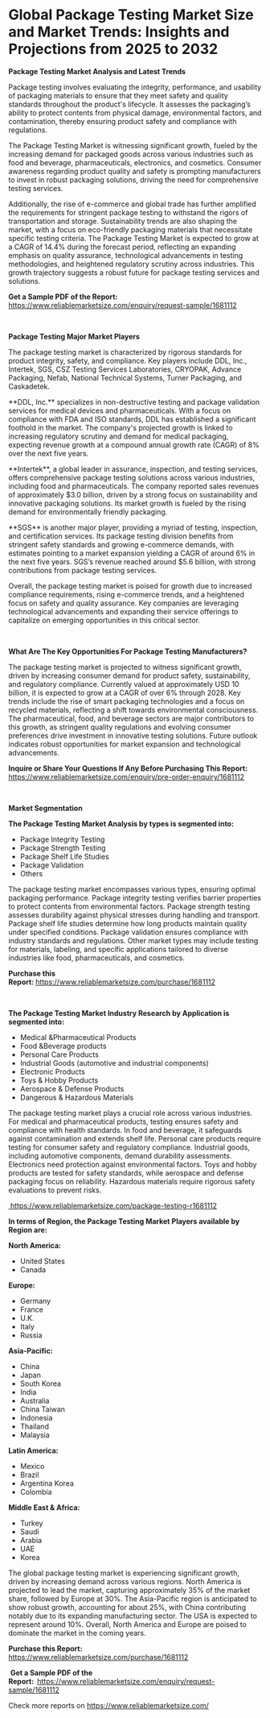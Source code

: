 <p><h1>Global Package Testing Market Size and Market Trends: Insights and Projections from 2025 to 2032</h1></p><p><strong>Package Testing Market Analysis and Latest Trends</strong></p>
<p><p>Package testing involves evaluating the integrity, performance, and usability of packaging materials to ensure that they meet safety and quality standards throughout the product's lifecycle. It assesses the packaging’s ability to protect contents from physical damage, environmental factors, and contamination, thereby ensuring product safety and compliance with regulations.</p><p>The Package Testing Market is witnessing significant growth, fueled by the increasing demand for packaged goods across various industries such as food and beverage, pharmaceuticals, electronics, and cosmetics. Consumer awareness regarding product quality and safety is prompting manufacturers to invest in robust packaging solutions, driving the need for comprehensive testing services.</p><p>Additionally, the rise of e-commerce and global trade has further amplified the requirements for stringent package testing to withstand the rigors of transportation and storage. Sustainability trends are also shaping the market, with a focus on eco-friendly packaging materials that necessitate specific testing criteria. The Package Testing Market is expected to grow at a CAGR of 14.4% during the forecast period, reflecting an expanding emphasis on quality assurance, technological advancements in testing methodologies, and heightened regulatory scrutiny across industries. This growth trajectory suggests a robust future for package testing services and solutions.</p></p>
<p><strong>Get a Sample PDF of the Report:&nbsp;</strong> <a href="https://www.reliablemarketsize.com/enquiry/request-sample/1681112?utm_campaign=1836&utm_medium=2&utm_source=Github&utm_content=ia&utm_term=09032025&utm_id=package-testing">https://www.reliablemarketsize.com/enquiry/request-sample/1681112</a></p>
<p>&nbsp;</p>
<p><strong>Package Testing Major Market Players</strong></p>
<p><p>The package testing market is characterized by rigorous standards for product integrity, safety, and compliance. Key players include DDL, Inc., Intertek, SGS, CSZ Testing Services Laboratories, CRYOPAK, Advance Packaging, Nefab, National Technical Systems, Turner Packaging, and Caskadetek.</p><p>**DDL, Inc.** specializes in non-destructive testing and package validation services for medical devices and pharmaceuticals. With a focus on compliance with FDA and ISO standards, DDL has established a significant foothold in the market. The company's projected growth is linked to increasing regulatory scrutiny and demand for medical packaging, expecting revenue growth at a compound annual growth rate (CAGR) of 8% over the next five years.</p><p>**Intertek**, a global leader in assurance, inspection, and testing services, offers comprehensive package testing solutions across various industries, including food and pharmaceuticals. The company reported sales revenues of approximately $3.0 billion, driven by a strong focus on sustainability and innovative packaging solutions. Its market growth is fueled by the rising demand for environmentally friendly packaging.</p><p>**SGS** is another major player, providing a myriad of testing, inspection, and certification services. Its package testing division benefits from stringent safety standards and growing e-commerce demands, with estimates pointing to a market expansion yielding a CAGR of around 6% in the next five years. SGS’s revenue reached around $5.6 billion, with strong contributions from package testing services.</p><p>Overall, the package testing market is poised for growth due to increased compliance requirements, rising e-commerce trends, and a heightened focus on safety and quality assurance. Key companies are leveraging technological advancements and expanding their service offerings to capitalize on emerging opportunities in this critical sector.</p></p>
<p>&nbsp;</p>
<p><strong>What Are The Key Opportunities For Package Testing Manufacturers?</strong></p>
<p><p>The package testing market is projected to witness significant growth, driven by increasing consumer demand for product safety, sustainability, and regulatory compliance. Currently valued at approximately USD 10 billion, it is expected to grow at a CAGR of over 6% through 2028. Key trends include the rise of smart packaging technologies and a focus on recycled materials, reflecting a shift towards environmental consciousness. The pharmaceutical, food, and beverage sectors are major contributors to this growth, as stringent quality regulations and evolving consumer preferences drive investment in innovative testing solutions. Future outlook indicates robust opportunities for market expansion and technological advancements.</p></p>
<p><strong>Inquire or Share Your Questions If Any Before Purchasing This Report:</strong> <a href="https://www.reliablemarketsize.com/enquiry/pre-order-enquiry/1681112?utm_campaign=1836&utm_medium=2&utm_source=Github&utm_content=ia&utm_term=09032025&utm_id=package-testing">https://www.reliablemarketsize.com/enquiry/pre-order-enquiry/1681112</a></p>
<p>&nbsp;</p>
<p><strong>Market Segmentation</strong></p>
<p><strong>The Package Testing Market Analysis by types is segmented into:</strong></p>
<p><ul><li>Package Integrity Testing</li><li>Package Strength Testing</li><li>Package Shelf Life Studies</li><li>Package Validation</li><li>Others</li></ul></p>
<p><p>The package testing market encompasses various types, ensuring optimal packaging performance. Package integrity testing verifies barrier properties to protect contents from environmental factors. Package strength testing assesses durability against physical stresses during handling and transport. Package shelf life studies determine how long products maintain quality under specified conditions. Package validation ensures compliance with industry standards and regulations. Other market types may include testing for materials, labeling, and specific applications tailored to diverse industries like food, pharmaceuticals, and cosmetics.</p></p>
<p><strong>Purchase this Report:&nbsp;</strong><a href="https://www.reliablemarketsize.com/purchase/1681112?utm_campaign=1836&utm_medium=2&utm_source=Github&utm_content=ia&utm_term=09032025&utm_id=package-testing">https://www.reliablemarketsize.com/purchase/1681112</a></p>
<p>&nbsp;</p>
<p><strong>The Package Testing Market Industry Research by Application is segmented into:</strong></p>
<p><ul><li>Medical &Pharmaceutical Products</li><li>Food &Beverage products</li><li>Personal Care Products</li><li>Industrial Goods (automotive and industrial components)</li><li>Electronic Products</li><li>Toys & Hobby Products</li><li>Aerospace & Defense Products</li><li>Dangerous & Hazardous Materials</li></ul></p>
<p><p>The package testing market plays a crucial role across various industries. For medical and pharmaceutical products, testing ensures safety and compliance with health standards. In food and beverage, it safeguards against contamination and extends shelf life. Personal care products require testing for consumer safety and regulatory compliance. Industrial goods, including automotive components, demand durability assessments. Electronics need protection against environmental factors. Toys and hobby products are tested for safety standards, while aerospace and defense packaging focus on reliability. Hazardous materials require rigorous safety evaluations to prevent risks.</p></p>
<p><a href="https://www.reliablemarketsize.com/package-testing-r1681112?utm_campaign=1836&utm_medium=2&utm_source=Github&utm_content=ia&utm_term=09032025&utm_id=package-testing">&nbsp;https://www.reliablemarketsize.com/package-testing-r1681112</a></p>
<p><strong>In terms of Region, the Package Testing Market Players available by Region are:</strong></p>
<p>
    <p> <strong> North America: </strong>
        <ul>
            <li>United States</li>
            <li>Canada</li>
        </ul>
        </p> 
    <p> <strong> Europe: </strong>
        <ul>
            <li>Germany</li>
            <li>France</li>
            <li>U.K.</li>
            <li>Italy</li>
            <li>Russia</li>
        </ul>
        </p> 
    <p> <strong> Asia-Pacific: </strong>
        <ul>
            <li>China</li>
            <li>Japan</li>
            <li>South Korea</li>
            <li>India</li>
            <li>Australia</li>
            <li>China Taiwan</li>
            <li>Indonesia</li>
            <li>Thailand</li>
            <li>Malaysia</li>
        </ul>
        </p> 
    <p> <strong> Latin America: </strong>
        <ul>
            <li>Mexico</li>
            <li>Brazil</li>
            <li>Argentina Korea</li>
            <li>Colombia</li>
        </ul>
        </p> 
    <p> <strong> Middle East & Africa: </strong>
        <ul>
            <li>Turkey</li>
            <li>Saudi</li>
            <li>Arabia</li>
            <li>UAE</li>
            <li>Korea</li>
        </ul>
    </p>
    </p>
<p><p>The global package testing market is experiencing significant growth, driven by increasing demand across various regions. North America is projected to lead the market, capturing approximately 35% of the market share, followed by Europe at 30%. The Asia-Pacific region is anticipated to show robust growth, accounting for about 25%, with China contributing notably due to its expanding manufacturing sector. The USA is expected to represent around 10%. Overall, North America and Europe are poised to dominate the market in the coming years.</p></p>
<p><strong>Purchase this Report: </strong><a href="https://www.reliablemarketsize.com/purchase/1681112?utm_campaign=1836&utm_medium=2&utm_source=Github&utm_content=ia&utm_term=09032025&utm_id=package-testing">https://www.reliablemarketsize.com/purchase/1681112</a></p>
<p>&nbsp;<strong>Get a Sample PDF of the Report:&nbsp;&nbsp;</strong><a href="https://www.reliablemarketsize.com/enquiry/request-sample/1681112?utm_campaign=1836&utm_medium=2&utm_source=Github&utm_content=ia&utm_term=09032025&utm_id=package-testing">https://www.reliablemarketsize.com/enquiry/request-sample/1681112</a></p>
<p><strong></strong></p>
<p>Check more reports on <a href="https://www.reliablemarketsize.com/?utm_campaign=1836&utm_medium=2&utm_source=Github&utm_content=ia&utm_term=09032025&utm_id=package-testing">https://www.reliablemarketsize.com/</a></p>